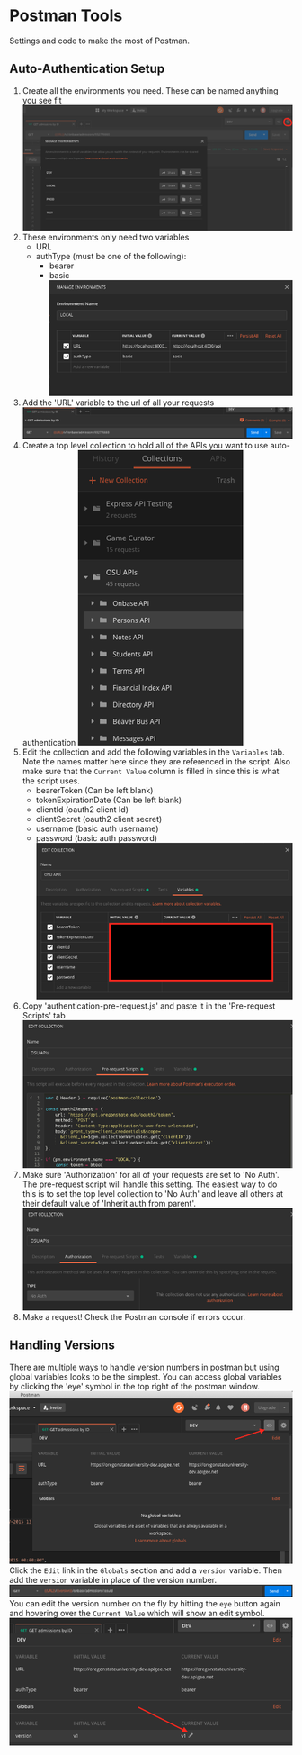 # Postman Tools
Settings and code to make the most of Postman.

## Auto-Authentication Setup
1. Create all the environments you need. These can be named anything you see fit
![Open environment settings](images/open-env-settings.png)
2. These environments only need two variables
    - URL
    - authType (must be one of the following):
        - bearer
        - basic
![Local environment example](images/local-env.png)
3. Add the 'URL' variable to the url of all your requests
![URL example](images/url-example.png)
4. Create a top level collection to hold all of the APIs you want to use auto-authentication
![Collection example](images/collection-example.png)
5. Edit the collection and add the following variables in the `Variables` tab. Note the names matter here since they are referenced in the script. Also make sure that the `Current Value` column is filled in since this is what the script uses.
    - bearerToken (Can be left blank)
    - tokenExpirationDate (Can be left blank)
    - clientId (oauth2 client Id)
    - clientSecret (oauth2 client secret)
    - username (basic auth username)
    - password (basic auth password)
![collection variables](images/collection-variables.png)
6. Copy 'authentication-pre-request.js' and paste it in the 'Pre-request Scripts' tab
![pre-request scrip](images/pre-request-script.png)
7. Make sure 'Authorization' for all of your requests are set to 'No Auth'. The pre-request script will handle this setting. The easiest way to do this is to set the top level collection to 'No Auth' and leave all others at their default value of 'Inherit auth from parent'.
![authorization example](images/authorization-example.png)
8. Make a request! Check the Postman console if errors occur.

## Handling Versions
There are multiple ways to handle version numbers in postman but using global variables looks to be the simplest.
You can access global variables by clicking the 'eye' symbol in the top right of the postman window.
![global variables button](images/global-variables-button.png)
Click the `Edit` link in the `Globals` section and add a `version` variable.
Then add the `version` variable in place of the version number.
![version url example](images/url-version-example.png)
You can edit the version number on the fly by hitting the `eye` button again and hovering over the `Current Value` which will show an edit symbol.
![version editing](images/version-editing.png)

